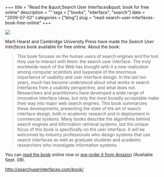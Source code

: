 +++
title = "Read the &amp;quot;Search User Interfaces&amp;quot; book for free online"
description = ""
tags = ["books", "interface", "search"]
date = "2009-07-02"
categories = ["blog"]
slug = "read-search-user-interfaces-book-free-online"
+++



  <div class="notebook-screenshot"><a href="http://searchuserinterfaces.com/book/"><img id='bluga-thumbnail-1788' class='bluga-thumbnail large' src='http://media.konigi.com/bluga/
wt4a4c8795c9b21.jpg'/></a></div><p>Marti Hearst and Cambridge University Press have made the <em>Search User Interfaces</em> book available for free online. About the book:</p>
<blockquote><p>This book focuses on the human users of search engines and the tool they use to interact with them: the search user interface. The truly worldwide reach of the Web has brought with it a new realization among computer scientists and laypeople of the enormous importance of usability and user interface design. In the last ten years, much has become understood about what works in search interfaces from a usability perspective, and what does not. Researchers and practitioners have developed a wide range of innovative interface ideas, but only the most broadly acceptable make their way into major web search engines. This book summarizes these developments, presenting the state of the art of search interface design, both in academic research and in deployment in commercial systems. Many books describe the algorithms behind search engines and information retrieval systems, but the unique focus of this book is specifically on the user interface. It will be welcomed by industry professionals who design systems that use search interfaces as well as graduate students and academic researchers who investigate information systems. </p></blockquote>
<p>You can <a href="http://searchuserinterfaces.com/book/">read the book</a> online now or <a href="http://www.amazon.com/Search-User-Interfaces-Marti-Hearst/dp/0521113792/ref=sr_1_1?ie=UTF8&amp;s=books&amp;qid=1244721779&amp;sr=8-1">pre-order it from Amazon</a> (Available Sept. 09).</p>
    
  <a href="http://searchuserinterfaces.com/book/">http://searchuserinterfaces.com/book/</a>
